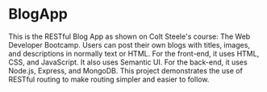 # BlogApp
This is the RESTful Blog App as shown on Colt Steele's course: The Web Developer Bootcamp. Users can post their own blogs with titles, images, and descriptions in normally text or HTML. For the front-end, it uses HTML, CSS, and JavaScript. It also uses Semantic UI. For the back-end, it uses Node.js, Express, and MongoDB. This project demonstrates the use of RESTful routing to make routing simpler and easier to follow.

